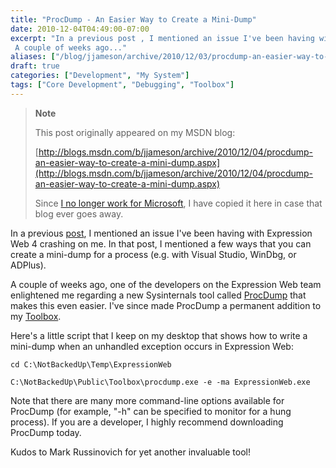 ```yaml
---
title: "ProcDump - An Easier Way to Create a Mini-Dump"
date: 2010-12-04T04:49:00-07:00
excerpt: "In a previous post , I mentioned an issue I've been having with Expression Web 4 crashing on me. In that post, I mentioned a few ways that you can create a mini-dump for a process (e.g. with Visual Studio, WinDbg, or ADPlus). 
 A couple of weeks ago..."
aliases: ["/blog/jjameson/archive/2010/12/03/procdump-an-easier-way-to-create-a-mini-dump.aspx", "/blog/jjameson/archive/2010/12/04/procdump-an-easier-way-to-create-a-mini-dump.aspx"]
draft: true
categories: ["Development", "My System"]
tags: ["Core Development", "Debugging", "Toolbox"]
---
```


> **Note**
>
> This post originally appeared on my MSDN blog:
>
> [http://blogs.msdn.com/b/jjameson/archive/2010/12/04/procdump-an-easier-way-to-create-a-mini-dump.aspx](http://blogs.msdn.com/b/jjameson/archive/2010/12/04/procdump-an-easier-way-to-create-a-mini-dump.aspx)
>
> Since [I no longer work for Microsoft](/blog/jjameson/2011/09/02/last-day-with-microsoft), I have copied it here in case that blog ever goes away.

In a previous [post](/blog/jjameson/2010/10/24/recovering-your-work-after-an-expression-web-crash), I mentioned an issue I've been having with Expression Web 4 crashing on me. In that post, I mentioned a few ways that you can create a mini-dump for a process (e.g. with Visual Studio, WinDbg, or ADPlus).

A couple of weeks ago, one of the developers on the Expression Web team enlightened me regarding a new Sysinternals tool called [ProcDump](http://technet.microsoft.com/en-us/sysinternals/dd996900.aspx) that makes this even easier. I've since made ProcDump a permanent addition to my [Toolbox](/blog/jjameson/2007/03/22/backedup-and-notbackedup).

Here's a little script that I keep on my desktop that shows how to write a mini-dump when an unhandled exception occurs in Expression Web:

```
cd C:\NotBackedUp\Temp\ExpressionWeb

C:\NotBackedUp\Public\Toolbox\procdump.exe -e -ma ExpressionWeb.exe
```

Note that there are many more command-line options available for ProcDump (for example, "-h" can be specified to monitor for a hung process). If you are a developer, I highly recommend downloading ProcDump today.

Kudos to Mark Russinovich for yet another invaluable tool!

